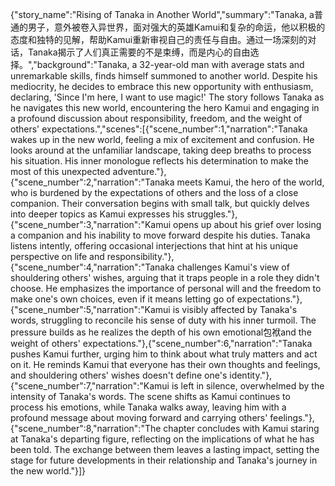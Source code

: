 {"story_name":"Rising of Tanaka in Another World","summary":"Tanaka, a普通的男子，意外被卷入异世界，面对强大的英雄Kamui和复杂的命运，他以积极的态度和独特的见解，帮助Kamui重新审视自己的责任与自由。通过一场深刻的对话，Tanaka揭示了人们真正需要的不是束缚，而是内心的自由选择。","background":"Tanaka, a 32-year-old man with average stats and unremarkable skills, finds himself summoned to another world. Despite his mediocrity, he decides to embrace this new opportunity with enthusiasm, declaring, 'Since I'm here, I want to use magic!' The story follows Tanaka as he navigates this new world, encountering the hero Kamui and engaging in a profound discussion about responsibility, freedom, and the weight of others' expectations.","scenes":[{"scene_number":1,"narration":"Tanaka wakes up in the new world, feeling a mix of excitement and confusion. He looks around at the unfamiliar landscape, taking deep breaths to process his situation. His inner monologue reflects his determination to make the most of this unexpected adventure."},{"scene_number":2,"narration":"Tanaka meets Kamui, the hero of the world, who is burdened by the expectations of others and the loss of a close companion. Their conversation begins with small talk, but quickly delves into deeper topics as Kamui expresses his struggles."},{"scene_number":3,"narration":"Kamui opens up about his grief over losing a companion and his inability to move forward despite his duties. Tanaka listens intently, offering occasional interjections that hint at his unique perspective on life and responsibility."},{"scene_number":4,"narration":"Tanaka challenges Kamui's view of shouldering others' wishes, arguing that it traps people in a role they didn't choose. He emphasizes the importance of personal will and the freedom to make one's own choices, even if it means letting go of expectations."},{"scene_number":5,"narration":"Kamui is visibly affected by Tanaka's words, struggling to reconcile his sense of duty with his inner turmoil. The pressure builds as he realizes the depth of his own emotional包袱and the weight of others' expectations."},{"scene_number":6,"narration":"Tanaka pushes Kamui further, urging him to think about what truly matters and act on it. He reminds Kamui that everyone has their own thoughts and feelings, and shouldering others' wishes doesn't define one's identity."},{"scene_number":7,"narration":"Kamui is left in silence, overwhelmed by the intensity of Tanaka's words. The scene shifts as Kamui continues to process his emotions, while Tanaka walks away, leaving him with a profound message about moving forward and carrying others' feelings."},{"scene_number":8,"narration":"The chapter concludes with Kamui staring at Tanaka's departing figure, reflecting on the implications of what he has been told. The exchange between them leaves a lasting impact, setting the stage for future developments in their relationship and Tanaka's journey in the new world."}]}